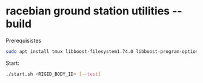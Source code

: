# racebian ground station utilities -- build

Prerequisistes
```sh
sudo apt install tmux libboost-filesystem1.74.0 libboost-program-options1.74.0
```

Start:
```sh
./start.sh <RIGID_BODY_ID> [--test]
```

